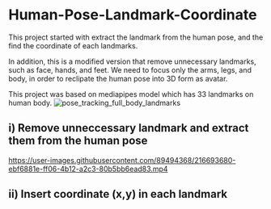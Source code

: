 # Human-Pose-Landmark-Coordinate

This project started with extract the landmark from the human pose, and the find the coordinate of each landmarks. 

In addition, this is a modified version that remove unnecessary landmarks, such as face, hands, and feet. We need to focus only the arms, legs, and body, in order to reclipate the human pose into 3D form as avatar.


This project was based on mediapipes model which has 33 landmarks on human body.
![pose_tracking_full_body_landmarks](https://user-images.githubusercontent.com/89494368/216689596-aececb14-b55f-4629-a60f-b61ce5f1d065.png)


## i) Remove unneccessary landmark and extract them from the human pose




https://user-images.githubusercontent.com/89494368/216693680-ebf6881e-ff06-4b12-a2c3-80b5bb6ead83.mp4





## ii) Insert coordinate (x,y) in each landmark


